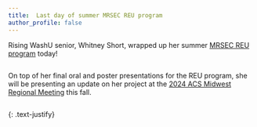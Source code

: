 ```yaml
---
title:  Last day of summer MRSEC REU program
author_profile: false
---
```


Rising WashU senior, Whitney Short, wrapped up her summer <a href="https://mrsec.umn.edu/ehr/REU/">MRSEC REU program</a> today! 

 <img src="/assets/images/WJS-poster-2024.png" alt="">  

On top of her final oral and poster presentations for the REU program, she will be presenting an update on her project at the <a href="https://www.mwrm2024.org/"> 2024 ACS Midwest Regional Meeting</a>  this fall. 

 <img src="/assets/images/WJS-last-day-2024.png" alt=""> 

{: .text-justify}
